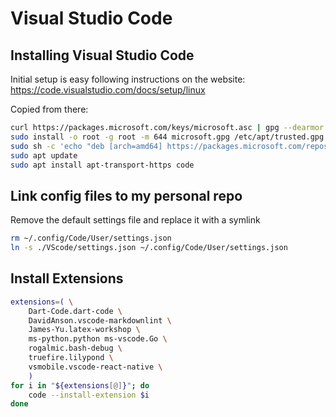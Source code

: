Visual Studio Code
==================

Installing Visual Studio Code
------------------------------

Initial setup is easy following instructions on the website:
https://code.visualstudio.com/docs/setup/linux

Copied from there:

```bash
curl https://packages.microsoft.com/keys/microsoft.asc | gpg --dearmor > microsoft.gpg
sudo install -o root -g root -m 644 microsoft.gpg /etc/apt/trusted.gpg.d/
sudo sh -c 'echo "deb [arch=amd64] https://packages.microsoft.com/repos/vscode stable main" > /etc/apt/sources.list.d/vscode.list'
sudo apt update
sudo apt install apt-transport-https code
```

Link config files to my personal repo
---------------------------------------------

Remove the default settings file and replace it with a symlink

```bash
rm ~/.config/Code/User/settings.json
ln -s ./VScode/settings.json ~/.config/Code/User/settings.json
```

Install Extensions
------------------

```bash
extensions=( \
    Dart-Code.dart-code \
    DavidAnson.vscode-markdownlint \
    James-Yu.latex-workshop \
    ms-python.python ms-vscode.Go \
    rogalmic.bash-debug \
    truefire.lilypond \
    vsmobile.vscode-react-native \
    )
for i in "${extensions[@]}"; do 
    code --install-extension $i
done
```
